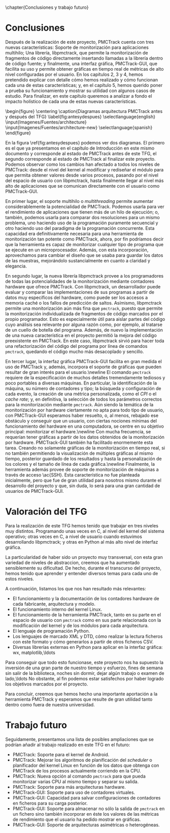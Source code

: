 \chapter{Conclusiones y trabajo futuro}

<!-- En castellano y en inglés -->

# Conclusiones

Después de la realización de este proyecto, PMCTrack cuenta con tres nuevas características: Soporte de monitorización para aplicaciones multihilo; Una librería, libpmctrack, que permite la monitorización de fragmentos de código directamente insertando llamadas a la librería dentro de código fuente; y finalmente, una interfaz gráfica, PMCTrack-GUI, que facilita su uso y permite obtener gráficas en tiempo real de métricas de alto nivel configuradas por el usuario. En los capítulos 2, 3 y 4, hemos pretendido explicar con detalle cómo hemos realizado y cómo funcionan cada una de estas características; y, en el capítulo 5, hemos querido poner a prueba su funcionamiento y mostrar su utilidad con algunos casos de estudio. Para finalizar, en este capítulo queremos a analizar a fondo el impacto holístico de cada una de estas nuevas características.

\begin{figure}
\centering
\caption{Diagramas arquitectura PMCTrack antes y después del TFG}
\label{fig:antesydespues}
\selectlanguage{english}
\input{Imagenes/Fuentes/architecture}
\input{Imagenes/Fuentes/architecture-new}
\selectlanguage{spanish}
\end{figure}



En la figura \ref{fig:antesydespues} podemos ver dos diagramas. El primero es el que ya presentamos en el capítulo de Introducción en este mismo documento y corresponde al estado de PMCTrack antes de este TFG, el segundo corresponde al estado de PMCTrack al finalizar este proyecto. Podemos observar como los cambios han afectado a todos los niveles de PMCTrack: desde el nivel del kernel al modificar y rediseñar el módulo para que permita obtener valores desde varios procesos, pasando por el nivel del espacio de usuario con libpmctrack, hasta finalmente llegar al nivel más alto de aplicaciones que se comunican directamente con el usuario como PMCTrack-GUI.

En primer lugar, el soporte multihilo o *multithreading* permite aumentar considerablemente la potencialidad de PMCTrack. Podemos usarla para ver el rendimiento de aplicaciones que tienen más de un hilo de ejecución; o, también, podemos usarla para comparar dos resoluciones para un mismo problema, uno haciendo uso de la programación puramente secuencial y otro haciendo uso del paradigma de la programación concurrente. Esta capacidad era definitivamente necesaria para una herramienta de monitorización tan potente como PMCTrack, ahora, por fin podríamos decir que la herramienta es capaz de monitorizar cualquier tipo de programa que se ejecute en un microprocesador. Además, con esta incorporación, aprovechamos para cambiar el diseño que se usaba para guardar los datos de las muestras, mejorándolo sustancialmente en cuanto a claridad y elegancia.

En segundo lugar, la nueva librería libpmctrack provee a los programadores de todas las potencialidades de la monitorización mediante contadores hardware que ofrece PMCTrack. Con libpmctrack, un desarrollador puede evaluar y comparar las implementaciones de sus programas a partir de datos muy específicos del hardware, como puede ser los accesos a memoria caché o los fallos de predicción de saltos. Asímismo, libpmctrack permite una monitorización aún más fina que `pmctrack`, puesto que permite la monitorización individualizada de fragmentos de código marcados por el propio programador. Esto es especialmente útil para aislar partes del código cuyo análisis sea relevante por alguna razón como, por ejemplo, al tratarse de un cuello de botella del programa. Además, de nuevo la implementación de una nueva característica en el proyecto permitió la mejora del código preexistente en PMCTrack. En este caso, libpmctrack sirvió para hacer toda una refactorización del código del programa por línea de comandos `pmctrack`, quedando el código mucho más desacoplado y sencillo.

En tercer lugar, la interfaz gráfica PMCTrack-GUI facilita en gran medida el uso de PMCTrack y, además, incorpora el soporte de gráficas que pueden resultar de gran interés para el usuario.\newline
El comando `pmctrack` requiere de la especificación de muchos detalles tremendamente tediosos y poco portables a diversas máquinas. En particular, la identificación de la máquina, su número de contadores y tipo; la búsqueda y configuración de cada evento, la creación de una métrica personalizada, como el *CPI* o el *cache rate*; y, en definitiva, la selección de todos los parámetros correctos para la monitorización mediante `pmctrack`. Aún siendo la temática de la monitorización por hardware ciertamente no apta para todo tipo de usuario, con PMCTrack-GUI esperamos haber resuelto, o, al menos, rebajado ese obstáculo y conseguir que un usuario, con ciertas nociones mínimas del funcionamiento del hardware en una computadora, se centre en su objetivo principal: monitorizar el hardware.\newline
Con mucha frecuencia, se requerían tener gráficas a partir de los datos obtenidos de la monitorización por hardware. PMCTrack-GUI también ha facilitado enormemente esta tarea. Creando no solamente gráficas de la monitorización en tiempo real, si no también permitiendo la visualización de múltiples gráficas al mismo tiempo, posterior guardado de los resultados y hasta la personalización de los colores y el tamaño de línea de cada gráfica.\newline
Finalmente, la herramienta además provee de soporte de monitorización de máquinas a través de acceso \ac{SSH}. Esta característica no fue planteada inicialmente, pero que fue de gran utilidad para nosotros mismo durante el desarrollo del proyecto y que, sin duda, lo será para una gran cantidad de usuarios de PMCTrack-GUI.

# Valoración del TFG

Para la realización de este TFG hemos tenido que trabajar en tres niveles muy distintos. Programando unas veces en C, al nivel del kernel del sistema operativo; otras veces en C, a nivel de usuario cuando estuvimos desarrollando libpmctrack; y otras en Python al más alto nivel de interfaz gráfica.

La particularidad de haber sido un proyecto muy transversal, con esta gran variedad de niveles de abstraccion, creemos que ha aumentado sensiblemente su dificultad. De hecho, durante el transcurso del proyecto, hemos tenido que aprender y entender diversos temas para cada uno de estos niveles.

A continuación, listamos los que nos han resultado más relevantes:

* El funcionamiento y la documentación de los contadores hardware de cada fabricante, arquitectura y modelo.
* El funcionamiento interno del kernel Linux.
* El funcionamiento de la herramienta PMCTrack, tanto en su parte en el espacio de usuario con `pmctrack` como en sus parte relacionada con la modificación del kernel y de los módulos para cada arquitectura.
* El lenguaje de programación Python.
* Los lenguajes de marcado XML y DTD, cómo realizar la lectura ficheros con este formato y cómo generarlos a partir de otros ficheros CSV.
* Diversas librerías externas en Python para aplicar en la interfaz gráfica: wx, matplotlib,\ldots

Para conseguir que todo esto funcionase, este proyecto nos ha supuesto la inversión de una gran parte de nuestro tiempo y esfuerzo, fines de semana sin salir de la biblioteca, noches sin dormir, dejar algún trabajo o examen de lado,\ldots No obstante, al fin podemos estar satisfechos por haber logrado los objetivos marcados por el proyecto.

Para concluir, creemos que hemos hecho una importante aportación a la herramienta PMCTrack y esperamos que resulte de gran utilidad tanto dentro como fuera de nuestra universidad.

# Trabajo futuro
Seguidamente, presentamos una lista de posibles ampliaciones que se podrían añadir al trabajo realizado en este TFG en el futuro:

* PMCTrack: Soporte para el kernel de Android.
* PMCTrack: Mejorar los algoritmos de planificación del *scheduler* o planificador del kernel Linux en función de los datos que obtenga con PMCTrack de los procesos actualmente corriendo en la CPU.
* PMCTrack: Nueva opción al comando `pmctrack` para que pueda monitorizar varias CPU al mismo tiempo y separar su salida.
* PMCTrack: Soporte para más arquitecturas hardware.
* PMCTrack-GUI: Soporte para uso de contadores virtuales.
* PMCTrack-GUI: Capacidad para salvar configuraciones de contadores en ficheros para su carga posterior.
* PMCTrack-GUI: Soporte para almacenar no sólo la salida de `pmctrack` en un fichero sino también incorporar en éste los valores de las métricas de rendimiento que el usuario ha pedido mostrar en gráficas.
* PMCTrack-GUI: Soporte de arquitecturas asimétricas o heterogéneas.
